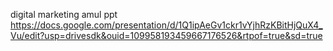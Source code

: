 digital marketing amul ppt
https://docs.google.com/presentation/d/1Q1ipAeGv1ckr1vYjhRzKBitHjQuX4_Vu/edit?usp=drivesdk&ouid=109958193459667176526&rtpof=true&sd=true 
